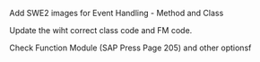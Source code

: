 Add SWE2 images for Event Handling - Method and Class

Update the wiht correct class code and FM code. 

Check Function Module (SAP Press Page 205) and other optionsf

